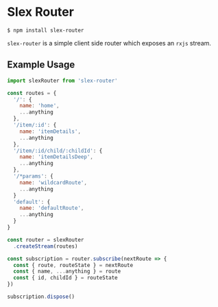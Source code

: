 # Slex Router

```
$ npm install slex-router
```

`slex-router` is a simple client side router which exposes an `rxjs` stream.

## Example Usage

```javascript
import slexRouter from 'slex-router'

const routes = {
  '/': {
    name: 'home',
    ...anything
  },
  '/item/:id': {
    name: 'itemDetails',
    ...anything
  },
  '/item/:id/child/:childId': {
    name: 'itemDetailsDeep',
    ...anything
  },
  '/*params': {
    name: 'wildcardRoute',
    ...anything
  }
  'default': {
    name: 'defaultRoute',
    ...anything
  }
}

const router = slexRouter
  .createStream(routes)

const subscription = router.subscribe(nextRoute => {
  const { route, routeState } = nextRoute
  const { name, ...anything } = route
  const { id, childId } = routeState
})

subscription.dispose()
```